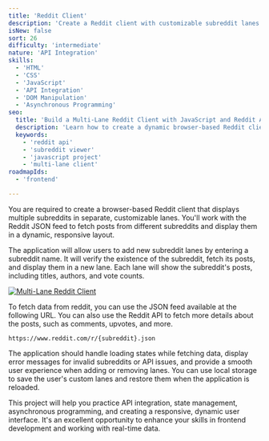 ```yaml
---
title: 'Reddit Client'
description: 'Create a Reddit client with customizable subreddit lanes.'
isNew: false
sort: 26
difficulty: 'intermediate'
nature: 'API Integration'
skills:
  - 'HTML'
  - 'CSS'
  - 'JavaScript'
  - 'API Integration'
  - 'DOM Manipulation'
  - 'Asynchronous Programming'
seo:
  title: 'Build a Multi-Lane Reddit Client with JavaScript and Reddit API'
  description: 'Learn how to create a dynamic browser-based Reddit client that allows users to add and view multiple subreddits in customizable lanes.'
  keywords:
    - 'reddit api'
    - 'subreddit viewer'
    - 'javascript project'
    - 'multi-lane client'
roadmapIds:
  - 'frontend'

---
```


You are required to create a browser-based Reddit client that displays multiple subreddits in separate, customizable lanes. You'll work with the Reddit JSON feed to fetch posts from different subreddits and display them in a dynamic, responsive layout.

The application will allow users to add new subreddit lanes by entering a subreddit name. It will verify the existence of the subreddit, fetch its posts, and display them in a new lane. Each lane will show the subreddit's posts, including titles, authors, and vote counts.

[![Multi-Lane Reddit Client](https://assets.roadmap.sh/guest/reddit-client-o876k.png)](https://assets.roadmap.sh/guest/reddit-client-o876k.png)

To fetch data from reddit, you can use the JSON feed available at the following URL. You can also use the Reddit API to fetch more details about the posts, such as comments, upvotes, and more.

```plaintext
https://www.reddit.com/r/{subreddit}.json
```

The application should handle loading states while fetching data, display error messages for invalid subreddits or API issues, and provide a smooth user experience when adding or removing lanes. You can use local storage to save the user's custom lanes and restore them when the application is reloaded.

This project will help you practice API integration, state management, asynchronous programming, and creating a responsive, dynamic user interface. It's an excellent opportunity to enhance your skills in frontend development and working with real-time data.
